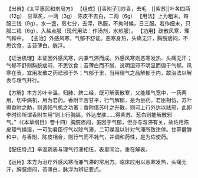 【出自】《太平惠民和剂局方》
【组成】[[香附子]]炒香，去毛　[[紫苏]]叶各四两（12g）　甘草炙，一两（3g）　陈皮不去白，二两（6g）
【用法】上为粗末。每服三钱（9g），水一盏，煎七分，去滓，热服，不拘时候，日三服。若作细末，只服二钱（6g），入盐点服（现代用法：作汤剂，水煎服）。
【功用】疏散风寒，理气和中。
【主治】外感风寒，气郁不舒证。恶寒身热，头痛无汗，胸脘痞闷，不思饮食，舌苔薄白，脉浮。

【证治机理】本证因外感风寒，内兼气滞而成。外感风寒则恶寒发热、头痛无汗；气郁不舒则胸脘痞闷，不思饮食；苔薄白而不腻，说明湿邪不明显而偏于气郁。风寒在表，宜用发散之药祛邪于外；气郁于里，当用理气之品解郁于内，故治法以解表与理气并行。

【方解】本方苏叶辛温，归肺、脾二经，既可解表散寒，又能理气宽中，一药两用，切中病机，用为君药。香附辛苦甘平，行气解郁，是为臣药。君臣相伍，苏叶得香附之助，则调畅气机之功著；香附借苏叶之升散，则可上行外达以祛邪，此即李时珍所谓香附生用“则上行胸膈，外达皮肤……得紫苏、葱白则能解散邪气。”（《本草纲目》卷十四）胸脘痞闷，虽因于气郁，但亦与湿滞有关，故佐用陈皮理气燥湿，一可助君臣行气以除气滞，二可燥湿以针对气滞所致津停。甘草健脾和中，与香附、陈皮相合，则行气而不耗气，并调和药性，是为佐使药。

【配伍特点】辛温疏表与理气行滞相伍，表里同治，重在解表。

【运用】本方为治疗外感风寒而兼气滞的常用方。临床应用以恶寒发热，头痛无汗，胸脘痞闷，苔薄白，脉浮为辨证要点。
